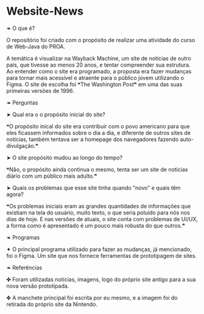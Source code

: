 # Website-News
❧ O que é?

O repositório foi criado com o propósito de realizar uma atividade do curso de Web-Java do PROA.

A temática é visualizar na Wayback Machine, um site de notícias de outro país, que tivesse ao menos 20 anos, e tentar compreender sua estrutura.
Ao entender como o site era programado, a proposta era fazer mudanças para tornar mais acessível e atraente para o público jovem utilizando o Figma.
O site de escolha foi ❝The Washington Post❞ em uma das suas primeiras versões de 1996.

❧ Perguntas

➤ Qual era o o propósito inicial do site? 

❝O propósito inical do site era contribuir com o povo americano para que eles ficassem informados sobre o dia a dia,
e diferente de outros sites de notícias, também tentava ser a homepage dos navegadores fazendo auto-divulgação.❞

➤ O site propósito mudou ao longo do tempo? 

❝Não, o propósito ainda continua o mesmo, tenta ser um site de notícias diário com um público mais adulto.❞

➤ Quais os problemas que esse site tinha quando "novo" e quais têm agora?

❝Os problemas iniciais eram as grandes quantidades de informações que existiam na tela do usuário, muito texto,
o que seria poluído para nós nos dias de hoje. E nas versões de atuais, o site conta com problemas de UI/UX, a
forma como é apresentado é um pouco mais robusta do que outros.❞

❧ Programas

✦ O principal programa utilizado para fazer as mudanças, já mencionado, foi o Figma. Um site que nos fornece ferramentas de prototipagem
de sites.

❧ Referências

✤ Foram utilizadas notícias, imagens, logo do próprio site antigo para a sua nova versão prototipada.

✤ A manchete principal foi escrita por eu mesmo, e a imagem foi do retirada do próprio site da Nintendo.
